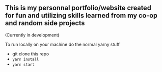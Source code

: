 ## This is my personnal portfolio/website created for fun and utilizing skills learned from my co-op and random side projects

(Currently in development)

To run locally on your machine do the normal yarny stuff

- git clone this repo
- ```yarn install```
- ```yarn start```
